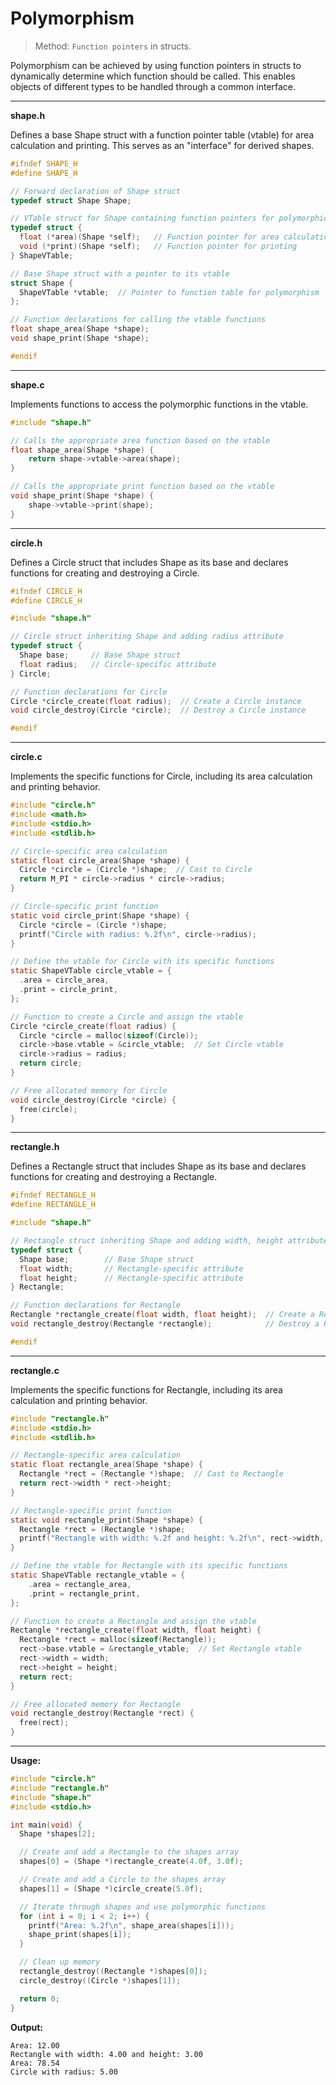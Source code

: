 # Polymorphism
> Method: `Function pointers` in structs.

Polymorphism can be achieved by using function pointers in structs to dynamically determine which function should be called. This enables objects of different types to be handled through a common interface.

---
**shape.h**

Defines a base Shape struct with a function pointer table (vtable) for area calculation and printing. This serves as an "interface" for derived shapes.

```c
#ifndef SHAPE_H
#define SHAPE_H

// Forward declaration of Shape struct
typedef struct Shape Shape;

// VTable struct for Shape containing function pointers for polymorphic behavior
typedef struct {
  float (*area)(Shape *self);   // Function pointer for area calculation
  void (*print)(Shape *self);   // Function pointer for printing
} ShapeVTable;

// Base Shape struct with a pointer to its vtable
struct Shape {
  ShapeVTable *vtable;  // Pointer to function table for polymorphism
};

// Function declarations for calling the vtable functions
float shape_area(Shape *shape);
void shape_print(Shape *shape);

#endif
```

---
**shape.c**

Implements functions to access the polymorphic functions in the vtable.
```c
#include "shape.h"

// Calls the appropriate area function based on the vtable
float shape_area(Shape *shape) {
    return shape->vtable->area(shape);
}

// Calls the appropriate print function based on the vtable
void shape_print(Shape *shape) {
    shape->vtable->print(shape);
}
```

---
**circle.h**

Defines a Circle struct that includes Shape as its base and declares functions for creating and destroying a Circle.
```c
#ifndef CIRCLE_H
#define CIRCLE_H

#include "shape.h"

// Circle struct inheriting Shape and adding radius attribute
typedef struct {
  Shape base;     // Base Shape struct
  float radius;   // Circle-specific attribute
} Circle;

// Function declarations for Circle
Circle *circle_create(float radius);  // Create a Circle instance
void circle_destroy(Circle *circle);  // Destroy a Circle instance

#endif
```

---
**circle.c**

Implements the specific functions for Circle, including its area calculation and printing behavior.
```c
#include "circle.h"
#include <math.h>
#include <stdio.h>
#include <stdlib.h>

// Circle-specific area calculation
static float circle_area(Shape *shape) {
  Circle *circle = (Circle *)shape;  // Cast to Circle
  return M_PI * circle->radius * circle->radius;
}

// Circle-specific print function
static void circle_print(Shape *shape) {
  Circle *circle = (Circle *)shape;
  printf("Circle with radius: %.2f\n", circle->radius);
}

// Define the vtable for Circle with its specific functions
static ShapeVTable circle_vtable = {
  .area = circle_area,
  .print = circle_print,
};

// Function to create a Circle and assign the vtable
Circle *circle_create(float radius) {
  Circle *circle = malloc(sizeof(Circle));
  circle->base.vtable = &circle_vtable;  // Set Circle vtable
  circle->radius = radius;
  return circle;
}

// Free allocated memory for Circle
void circle_destroy(Circle *circle) {
  free(circle);
}
```

---
**rectangle.h**

Defines a Rectangle struct that includes Shape as its base and declares functions for creating and destroying a Rectangle.
```c
#ifndef RECTANGLE_H
#define RECTANGLE_H

#include "shape.h"

// Rectangle struct inheriting Shape and adding width, height attributes
typedef struct {
  Shape base;        // Base Shape struct
  float width;       // Rectangle-specific attribute
  float height;      // Rectangle-specific attribute
} Rectangle;

// Function declarations for Rectangle
Rectangle *rectangle_create(float width, float height);  // Create a Rectangle instance
void rectangle_destroy(Rectangle *rectangle);            // Destroy a Rectangle instance

#endif
```

---
**rectangle.c**

Implements the specific functions for Rectangle, including its area calculation and printing behavior.
```c
#include "rectangle.h"
#include <stdio.h>
#include <stdlib.h>

// Rectangle-specific area calculation
static float rectangle_area(Shape *shape) {
  Rectangle *rect = (Rectangle *)shape;  // Cast to Rectangle
  return rect->width * rect->height;
}

// Rectangle-specific print function
static void rectangle_print(Shape *shape) {
  Rectangle *rect = (Rectangle *)shape;
  printf("Rectangle with width: %.2f and height: %.2f\n", rect->width, rect->height);
}

// Define the vtable for Rectangle with its specific functions
static ShapeVTable rectangle_vtable = {
    .area = rectangle_area,
    .print = rectangle_print,
};

// Function to create a Rectangle and assign the vtable
Rectangle *rectangle_create(float width, float height) {
  Rectangle *rect = malloc(sizeof(Rectangle));
  rect->base.vtable = &rectangle_vtable;  // Set Rectangle vtable
  rect->width = width;
  rect->height = height;
  return rect;
}

// Free allocated memory for Rectangle
void rectangle_destroy(Rectangle *rect) {
  free(rect);
}
```

---
**Usage:**

```c
#include "circle.h"
#include "rectangle.h"
#include "shape.h"
#include <stdio.h>

int main(void) {
  Shape *shapes[2];

  // Create and add a Rectangle to the shapes array
  shapes[0] = (Shape *)rectangle_create(4.0f, 3.0f);

  // Create and add a Circle to the shapes array
  shapes[1] = (Shape *)circle_create(5.0f);

  // Iterate through shapes and use polymorphic functions
  for (int i = 0; i < 2; i++) {
    printf("Area: %.2f\n", shape_area(shapes[i]));
    shape_print(shapes[i]);
  }

  // Clean up memory
  rectangle_destroy((Rectangle *)shapes[0]);
  circle_destroy((Circle *)shapes[1]);

  return 0;
}
```

**Output:**

```plaintext
Area: 12.00
Rectangle with width: 4.00 and height: 3.00
Area: 78.54
Circle with radius: 5.00
```
